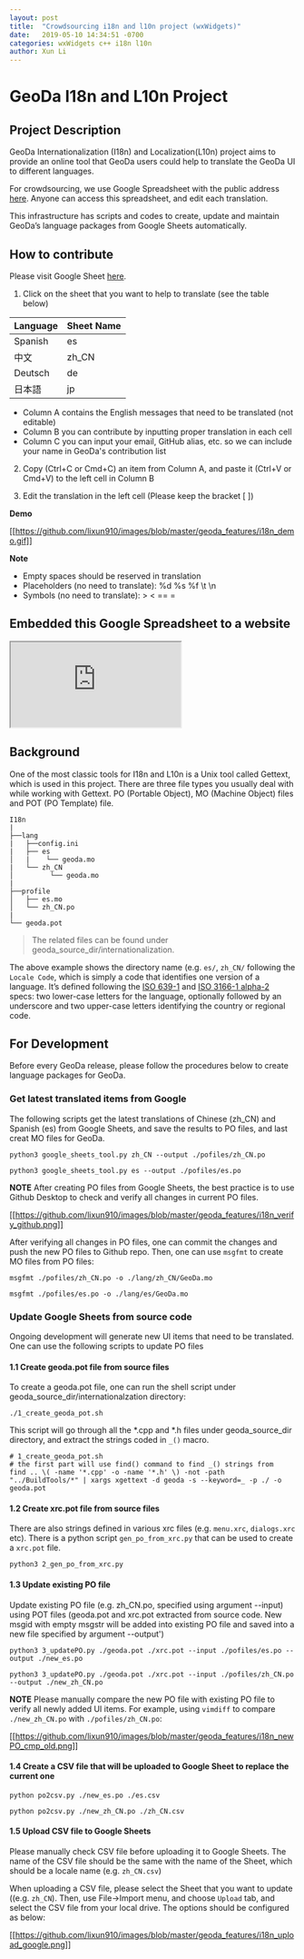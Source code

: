 ```yaml
---
layout: post
title:  "Crowdsourcing i18n and l10n project (wxWidgets)"
date:   2019-05-10 14:34:51 -0700
categories: wxWidgets c++ i18n l10n 
author: Xun Li
---
```

# GeoDa I18n and L10n Project

## Project Description

GeoDa Internationalization (I18n) and Localization(L10n) project aims to provide an online tool that GeoDa users could help to translate the GeoDa UI to different languages.

For crowdsourcing, we use Google Spreadsheet with the public address [here](https://docs.google.com/spreadsheets/d/1iZa4wCIyTDlIRYoW7229YoZWKZ0lmIiOFsCJG3ZVw-s/edit?usp=sharing). Anyone can access this spreadsheet, and edit each translation.

This infrastructure has scripts and codes to create, update and maintain GeoDa’s language packages from Google Sheets automatically.  

## How to contribute

Please visit Google Sheet [here](https://docs.google.com/spreadsheets/d/1iZa4wCIyTDlIRYoW7229YoZWKZ0lmIiOFsCJG3ZVw-s/). 

1. Click on the sheet that you want to help to translate (see the table below)

| Language | Sheet Name |
|----------|------------|
| Spanish | es |
| 中文 |	zh_CN |
| Deutsch | de |
| 日本語	| jp |

   * Column A contains the English messages that need to be translated (not editable)
   * Column B you can contribute by inputting proper translation in each cell
   * Column C you can input your email, GitHub alias, etc. so we can include your name in GeoDa's contribution list

2. Copy (Ctrl+C or Cmd+C) an item from Column A, and paste it (Ctrl+V or Cmd+V) to the left cell in Column B

3. Edit the translation in the left cell (Please keep the bracket [ ])

**Demo**

[[https://github.com/lixun910/images/blob/master/geoda_features/i18n_demo.gif]]

**Note**
* Empty spaces should be reserved in translation
* Placeholders (no need to translate): %d %s %f \t \n 
* Symbols (no need to translate): >  < == =


## Embedded this Google Spreadsheet to a website

<iframe src="https://docs.google.com/spreadsheets/d/e/2PACX-1vRRrZqXc7n6oCksp3xxgP-dRCqh_koMMCYu7ES2pZZ3MVJv_6YVIpMqWsLXeUxvMPy3M1iJ9aQQ_DlT/pubhtml?widget=true&amp;headers=false"></iframe>

## Background

One of the most classic tools for I18n and L10n is a Unix tool called Gettext, which is used in this project. There are three file types you usually deal with while working with Gettext.  PO (Portable Object), MO (Machine Object) files and POT (PO Template) file. 

```
I18n
|
├──lang
|   ├──config.ini
|   ├── es
│   |    └── geoda.mo
|   └── zh_CN
│         └── geoda.mo
|
├──profile
│   ├── es.mo
│   └── zh_CN.po
|
└── geoda.pot
```
>The related files can be found under geoda_source_dir/internationalization. 

The above example shows the directory name (e.g. `es/`, `zh_CN/` following the `Locale Code`, which is simply a code that identifies one version of a language. It’s defined following the [ISO 639-1](https://en.wikipedia.org/wiki/ISO_639-1) and [ISO 3166-1 alpha-2](https://en.wikipedia.org/wiki/ISO_3166-1) specs: two lower-case letters for the language, optionally followed by an underscore and two upper-case letters identifying the country or regional code.

## For Development

Before every GeoDa release, please follow the procedures below to create language packages for GeoDa.

### Get latest translated items from Google

The following scripts get the latest translations of Chinese (zh_CN) and Spanish (es) from Google Sheets, and save the results to PO files, and last creat MO files for GeoDa.

```Shell
python3 google_sheets_tool.py zh_CN --output ./pofiles/zh_CN.po

python3 google_sheets_tool.py es --output ./pofiles/es.po
```
**NOTE** After creating PO files from Google Sheets, the best practice is to use Github Desktop to check and verify all changes in current PO files.

[[https://github.com/lixun910/images/blob/master/geoda_features/i18n_verify_github.png]]

After verifying all changes in PO files, one can commit the changes and push the new PO files to Github repo. Then, one can use `msgfmt` to create MO files from PO files:

```Shell
msgfmt ./pofiles/zh_CN.po -o ./lang/zh_CN/GeoDa.mo

msgfmt ./pofiles/es.po -o ./lang/es/GeoDa.mo
```

### Update Google Sheets from source code

Ongoing development will generate new UI items that need to be translated. One can use the following scripts to update PO files

#### 1.1 Create geoda.pot file from source files

To create a geoda.pot file, one can run the shell script under geoda_source_dir/internationalzation directory:
```Shell
./1_create_geoda_pot.sh
```
This script will go through all the *.cpp and *.h files under geoda_source_dir directory, and extract the strings coded in `_()` macro.
```Shell
# 1_create_geoda_pot.sh
# the first part will use find() command to find _() strings from 
find .. \( -name '*.cpp' -o -name '*.h' \) -not -path "../BuildTools/*" | xargs xgettext -d geoda -s --keyword=_ -p ./ -o geoda.pot
```

#### 1.2 Create xrc.pot file from source files

There are also strings defined in various xrc files (e.g. `menu.xrc`, `dialogs.xrc` etc). There is a python script `gen_po_from_xrc.py` that can be used to create a `xrc.pot` file.

```Shell
python3 2_gen_po_from_xrc.py
```
#### 1.3 Update existing PO file

Update existing PO file (e.g. zh_CN.po, specified using argument --input) using POT files (geoda.pot and xrc.pot extracted from source code. New msgid with empty msgstr will be added into existing PO file and saved into a new file specified by argument --output')

```Shell
python3 3_updatePO.py ./geoda.pot ./xrc.pot --input ./pofiles/es.po --output ./new_es.po

python3 3_updatePO.py ./geoda.pot ./xrc.pot --input ./pofiles/zh_CN.po --output ./new_zh_CN.po
```

**NOTE** Please manually compare the new PO file with existing PO file to verify all newly added UI items. For example, using `vimdiff` to compare `./new_zh_CN.po` with `./pofiles/zh_CN.po`:

[[https://github.com/lixun910/images/blob/master/geoda_features/i18n_newPO_cmp_old.png]]

#### 1.4 Create a CSV file that will be uploaded to Google Sheet to replace the current one

```Shell
python po2csv.py ./new_es.po ./es.csv

python po2csv.py ./new_zh_CN.po ./zh_CN.csv
```

#### 1.5 Upload CSV file to Google Sheets

Please manually check CSV file before uploading it to Google Sheets. The name of the CSV file should be the same with the name of the Sheet, which should be a locale name (e.g. `zh_CN.csv`)

When uploading a CSV file, please select the Sheet that you want to update ((e.g. `zh_CN`). Then, use File->Import menu, and choose `Upload` tab, and select the CSV file from your local drive. The options should be configured as below:

[[https://github.com/lixun910/images/blob/master/geoda_features/i18n_upload_google.png]]

